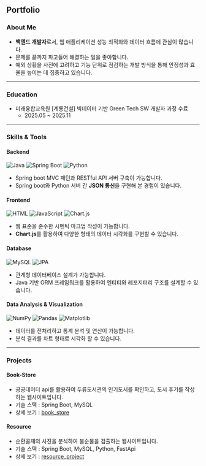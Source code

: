 ## Portfolio

### About Me
- **백엔드 개발자**로서, 웹 애플리케이션 성능 최적화와 데이터 흐름에 관심이 많습니다. 
- 문제를 끝까지 파고들어 해결하는 일을 좋아합니다.
- 예외 상황을 사전에 고려하고 기능 단위로 점검하는 개발 방식을 통해 안정성과 효율을 높이는 데 집중하고 있습니다.

---

### Education
- 미래융합교육원 [계룡건설] 빅데이터 기반 Green Tech SW 개발자 과정 수료
  - 2025.05 ~ 2025.11

---
 
### Skills & Tools
#### Backend
![Java](https://img.shields.io/badge/-Java-E34F26?style=for-the-badge&logo=java&logoColor=ffffff)
![Spring Boot](https://img.shields.io/badge/-Spring%20Boot-6DB33F?style=for-the-badge&logo=spring-boot&logoColor=ffffff)
![Python](https://img.shields.io/badge/-Python-306998?style=for-the-badge&logo=python&logoColor=ffffff)
- Spring boot MVC 패턴과 RESTful API 서버 구축이 가능합니다.
- Spring boot와 Python 서버 간 **JSON 통신**을 구현해 본 경험이 있습니다. 

#### Frontend
![HTML](https://img.shields.io/badge/-HTML-E34F26?style=for-the-badge&logo=html5&logoColor=ffffff)
![JavaScript](https://img.shields.io/badge/-JavaScript-F7DF1E?style=for-the-badge&logo=javascript&logoColor=000000)
![Chart.js](https://img.shields.io/badge/-Chart.js-FF6384?style=for-the-badge&logo=chart.js&logoColor=ffffff)
- 웹 표준을 준수한 시멘틱 마크업 작성이 가능합니다.
- **Chart.js**를 활용하여 다양한 형태의 데이터 시각화를 구현할 수 있습니다.

#### Database
![MySQL](https://img.shields.io/badge/-MySQL-4479A1?style=for-the-badge&logo=mysql&logoColor=ffffff)
![JPA](https://img.shields.io/badge/-JPA-2C3E50?style=for-the-badge&logo=hibernate&logoColor=ffffff)
- 관계형 데이터베이스 설계가 가능합니다.
- Java 기반 ORM 프레임워크를 활용하여 엔티티와 레포지터리 구조를 설계할 수 있습니다.

#### Data Analysis & Visualization
![NumPy](https://img.shields.io/badge/-NumPy-013243?style=for-the-badge&logo=numpy&logoColor=white)
![Pandas](https://img.shields.io/badge/-Pandas-150458?style=for-the-badge&logo=pandas&logoColor=white)
![Matplotlib](https://img.shields.io/badge/-Matplotlib-11557C?style=for-the-badge&logo=matplotlib&logoColor=white)
- 데이터를 전처리하고 통계 분석 및 연산이 가능합니다.
- 분석 결과를 차트 형태로 시각화 할 수 있습니다.

---

### Projects
#### Book-Store
- 공공데이터 api를 활용하여 두류도서관의 인기도서를 확인하고, 도서 후기를 작성하는 웹사이트입니다.
- 기술 스택 : Spring Boot, MySQL
- 상세 보기 : [book_store](https://github.com/hyeon-dev7/spring-api-project) 

#### Resource
- 순환골재의 사진을 분석하여 불순물을 검출하는 웹사이트입니다.
- 기술 스택 : Spring Boot, MySQL, Python, FastApi
- 상세 보기 : [resource_project](https://github.com/dayeon-25/resource_project)
